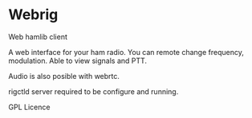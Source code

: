 # Webrig
Web hamlib client

A web interface for your ham radio.
You can remote change frequency, modulation.
Able to view signals and PTT.

Audio is also posible with webrtc.

rigctld server required to be configure and running.

GPL Licence
